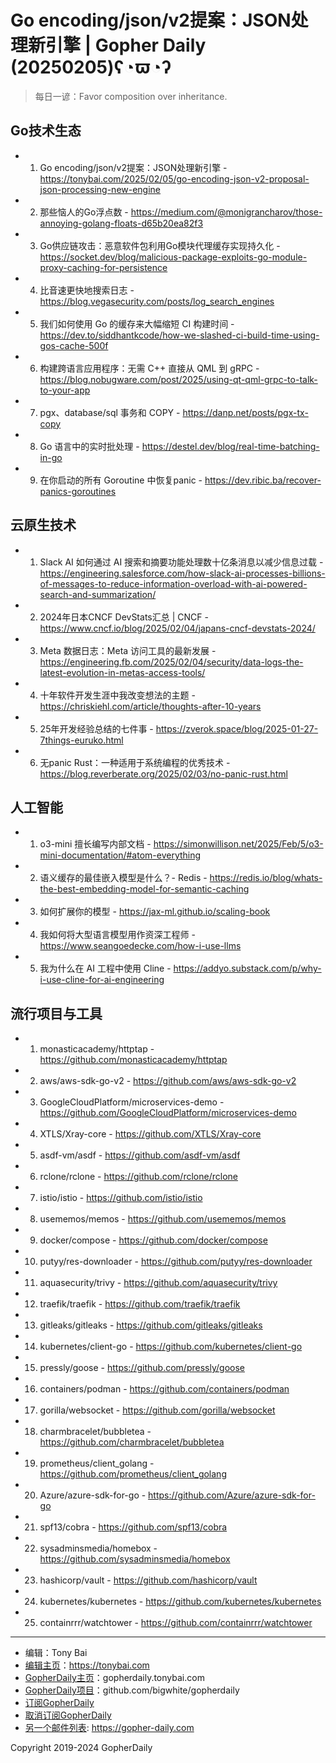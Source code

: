 # Go encoding/json/v2提案：JSON处理新引擎 | Gopher Daily (20250205)ʕ◔ϖ◔ʔ

>每日一谚：Favor composition over inheritance.

## Go技术生态


- 1. Go encoding/json/v2提案：JSON处理新引擎 - https://tonybai.com/2025/02/05/go-encoding-json-v2-proposal-json-processing-new-engine

- 2. 那些恼人的Go浮点数 - https://medium.com/@monigrancharov/those-annoying-golang-floats-d65b20ea82f3

- 3. Go供应链攻击：恶意软件包利用Go模块代理缓存实现持久化 - https://socket.dev/blog/malicious-package-exploits-go-module-proxy-caching-for-persistence

- 4. 比音速更快地搜索日志 - https://blog.vegasecurity.com/posts/log_search_engines

- 5. 我们如何使用 Go 的缓存来大幅缩短 CI 构建时间 - https://dev.to/siddhantkcode/how-we-slashed-ci-build-time-using-gos-cache-500f

- 6. 构建跨语言应用程序：无需 C&#43;&#43; 直接从 QML 到 gRPC - https://blog.nobugware.com/post/2025/using-qt-qml-grpc-to-talk-to-your-app

- 7. pgx、database/sql 事务和 COPY - https://danp.net/posts/pgx-tx-copy

- 8. Go 语言中的实时批处理 - https://destel.dev/blog/real-time-batching-in-go

- 9. 在你启动的所有 Goroutine 中恢复panic - https://dev.ribic.ba/recover-panics-goroutines


## 云原生技术


- 1. Slack AI 如何通过 AI 搜索和摘要功能处理数十亿条消息以减少信息过载 - https://engineering.salesforce.com/how-slack-ai-processes-billions-of-messages-to-reduce-information-overload-with-ai-powered-search-and-summarization/

- 2. 2024年日本CNCF DevStats汇总 | CNCF - https://www.cncf.io/blog/2025/02/04/japans-cncf-devstats-2024/

- 3. Meta 数据日志：Meta 访问工具的最新发展 - https://engineering.fb.com/2025/02/04/security/data-logs-the-latest-evolution-in-metas-access-tools/

- 4. 十年软件开发生涯中我改变想法的主题 - https://chriskiehl.com/article/thoughts-after-10-years

- 5. 25年开发经验总结的七件事 - https://zverok.space/blog/2025-01-27-7things-euruko.html

- 6. 无panic Rust：一种适用于系统编程的优秀技术 - https://blog.reverberate.org/2025/02/03/no-panic-rust.html


## 人工智能


- 1. o3-mini 擅长编写内部文档 - https://simonwillison.net/2025/Feb/5/o3-mini-documentation/#atom-everything

- 2. 语义缓存的最佳嵌入模型是什么？- Redis - https://redis.io/blog/whats-the-best-embedding-model-for-semantic-caching

- 3. 如何扩展你的模型 - https://jax-ml.github.io/scaling-book

- 4. 我如何将大型语言模型用作资深工程师 - https://www.seangoedecke.com/how-i-use-llms

- 5. 我为什么在 AI 工程中使用 Cline - https://addyo.substack.com/p/why-i-use-cline-for-ai-engineering


## 流行项目与工具


- 1. monasticacademy/httptap - https://github.com/monasticacademy/httptap

- 2. aws/aws-sdk-go-v2 - https://github.com/aws/aws-sdk-go-v2

- 3. GoogleCloudPlatform/microservices-demo - https://github.com/GoogleCloudPlatform/microservices-demo

- 4. XTLS/Xray-core - https://github.com/XTLS/Xray-core

- 5. asdf-vm/asdf - https://github.com/asdf-vm/asdf

- 6. rclone/rclone - https://github.com/rclone/rclone

- 7. istio/istio - https://github.com/istio/istio

- 8. usememos/memos - https://github.com/usememos/memos

- 9. docker/compose - https://github.com/docker/compose

- 10. putyy/res-downloader - https://github.com/putyy/res-downloader

- 11. aquasecurity/trivy - https://github.com/aquasecurity/trivy

- 12. traefik/traefik - https://github.com/traefik/traefik

- 13. gitleaks/gitleaks - https://github.com/gitleaks/gitleaks

- 14. kubernetes/client-go - https://github.com/kubernetes/client-go

- 15. pressly/goose - https://github.com/pressly/goose

- 16. containers/podman - https://github.com/containers/podman

- 17. gorilla/websocket - https://github.com/gorilla/websocket

- 18. charmbracelet/bubbletea - https://github.com/charmbracelet/bubbletea

- 19. prometheus/client_golang - https://github.com/prometheus/client_golang

- 20. Azure/azure-sdk-for-go - https://github.com/Azure/azure-sdk-for-go

- 21. spf13/cobra - https://github.com/spf13/cobra

- 22. sysadminsmedia/homebox - https://github.com/sysadminsmedia/homebox

- 23. hashicorp/vault - https://github.com/hashicorp/vault

- 24. kubernetes/kubernetes - https://github.com/kubernetes/kubernetes

- 25. containrrr/watchtower - https://github.com/containrrr/watchtower


----

- 编辑：Tony Bai
- [编辑主页](https://tonybai.com)：https://tonybai.com
- [GopherDaily主页](https://gopherdaily.tonybai.com)：gopherdaily.tonybai.com
- [GopherDaily项目](https://github.com/bigwhite/gopherdaily)：github.com/bigwhite/gopherdaily
- [订阅GopherDaily](https://gopherdaily.tonybai.com/subscribe)
- [取消订阅GopherDaily](https://gopherdaily.tonybai.com/unsubscribe)
- [另一个邮件列表](https://gopher-daily.com): https://gopher-daily.com

Copyright 2019-2024 GopherDaily
